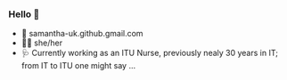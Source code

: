 ### Hello 👋
- :email: samantha-uk.github.gmail.com
- :rainbow_flag: she/her
- :stethoscope: Currently working as an ITU Nurse, previously nealy 30 years in IT; from IT to ITU one might say ...
